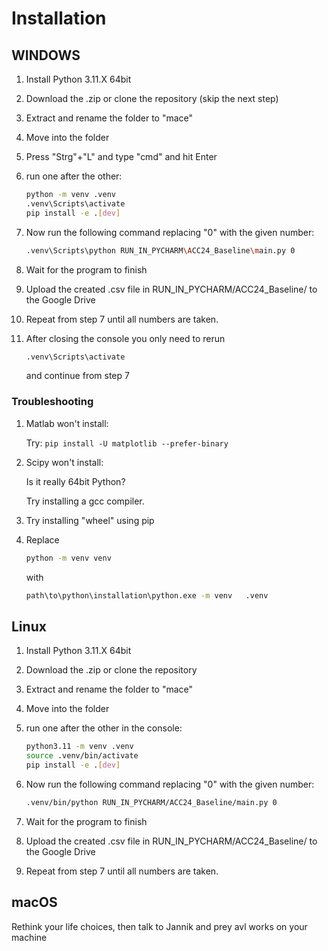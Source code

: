 # Installation

## WINDOWS

1. Install Python 3.11.X 64bit
1. Download the .zip or clone the repository (skip the next step)
1. Extract and rename the folder to "mace"
1. Move into the folder
1. Press "Strg"+"L" and type "cmd" and hit Enter
1. run one after the other:

    ```sh
    python -m venv .venv
    .venv\Scripts\activate
    pip install -e .[dev]
    ```

1. Now run the following command replacing "0" with the given number:

    ```sh
    .venv\Scripts\python RUN_IN_PYCHARM\ACC24_Baseline\main.py 0
    ```

1. Wait for the program to finish
1. Upload the created .csv file in RUN_IN_PYCHARM/ACC24_Baseline/ to the Google Drive
1. Repeat from step 7 until all numbers are taken.
1. After closing the console you only need to rerun

    ```sh
    .venv\Scripts\activate
    ```

    and continue from step 7

### Troubleshooting

1. Matlab won't install:

    Try: ```pip install -U matplotlib --prefer-binary```

1. Scipy won't install:

    Is it really 64bit Python?

    Try installing a gcc compiler.

1. Try installing "wheel" using pip

1. Replace

    ```sh
    python -m venv venv
    ```

    with

    ```sh
    path\to\python\installation\python.exe -m venv   .venv
    ```

## Linux

1. Install Python 3.11.X 64bit
1. Download the .zip or clone the repository
1. Extract and rename the folder to "mace"
1. Move into the folder
1. run one after the other in the console:

    ```sh
    python3.11 -m venv .venv
    source .venv/bin/activate
    pip install -e .[dev]
    ```

1. Now run the following command replacing "0" with the given number:

    ```sh
    .venv/bin/python RUN_IN_PYCHARM/ACC24_Baseline/main.py 0
    ```

1. Wait for the program to finish
1. Upload the created .csv file in RUN_IN_PYCHARM/ACC24_Baseline/ to the Google Drive
1. Repeat from step 7 until all numbers are taken.

## macOS

Rethink your life choices, then talk to Jannik and prey avl works on your machine
